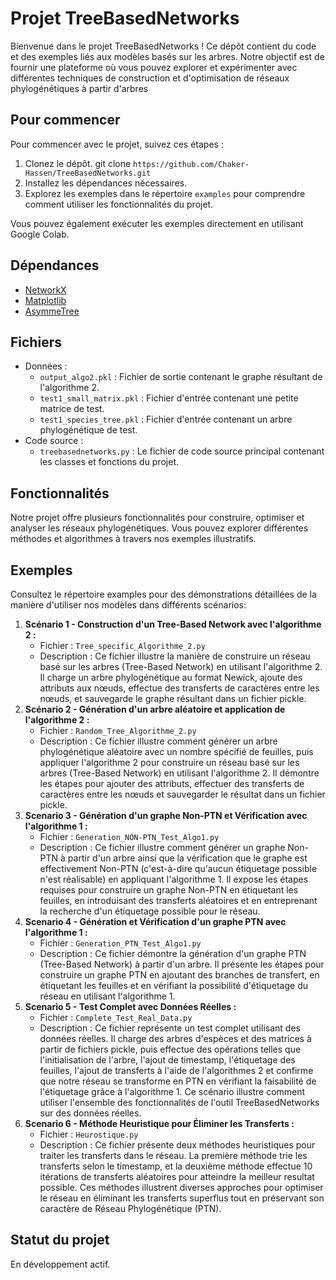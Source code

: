 # Projet TreeBasedNetworks

Bienvenue dans le projet TreeBasedNetworks ! Ce dépôt contient du code et des exemples liés aux modèles basés sur les arbres. Notre objectif est de fournir une plateforme où vous pouvez explorer et expérimenter avec différentes techniques de construction et d'optimisation de réseaux phylogénétiques à partir d'arbres

## Pour commencer

Pour commencer avec le projet, suivez ces étapes :
1. Clonez le dépôt. git clone `https://github.com/Chaker-Hassen/TreeBasedNetworks.git`
2. Installez les dépendances nécessaires.
3. Explorez les exemples dans le répertoire `examples` pour comprendre comment utiliser les fonctionnalités du projet.

Vous pouvez également exécuter les exemples directement en utilisant Google Colab.

## Dépendances
* [NetworkX](https://networkx.github.io/)
* [Matplotlib](https://matplotlib.org/)
* [AsymmeTree](https://github.com/david-schaller/AsymmeTree)
  
## Fichiers
* Données :
  * `output_algo2.pkl` : Fichier de sortie contenant le graphe résultant de l'algorithme 2.
  * `test1_small_matrix.pkl` : Fichier d'entrée contenant une petite matrice de test.
  * `test1_species_tree.pkl` : Fichier d'entrée contenant un arbre phylogénétique de test.
* Code source :
  * `treebasednetworks.py` : Le fichier de code source principal contenant les classes et fonctions du projet.

## Fonctionnalités
Notre projet offre plusieurs fonctionnalités pour construire, optimiser et analyser les réseaux phylogénétiques. Vous pouvez explorer différentes méthodes et algorithmes à travers nos exemples illustratifs.

## Exemples
Consultez le répertoire examples pour des démonstrations détaillées de la manière d'utiliser nos modèles dans différents scénarios:
1. **Scénario 1 - Construction d'un Tree-Based Network avec l'algorithme 2 :**
   - Fichier : `Tree_specific_Algorithme_2.py`
   - Description : Ce fichier illustre la manière de construire un réseau basé sur les arbres (Tree-Based Network) en utilisant l'algorithme 2. Il charge un arbre phylogénétique au format Newick, ajoute des attributs aux nœuds, effectue des transferts de caractères entre les nœuds, et sauvegarde le graphe résultant dans un fichier pickle.
2. **Scénario 2 - Génération d'un arbre aléatoire et application de l'algorithme 2 :**
   - Fichier : `Random_Tree_Algorithme_2.py`
   - Description : Ce fichier illustre comment générer un arbre phylogénétique aléatoire avec un nombre spécifié de feuilles, puis appliquer l'algorithme 2 pour construire un réseau basé sur les arbres (Tree-Based Network) en utilisant l'algorithme 2. Il démontre les étapes pour ajouter des attributs, effectuer des transferts de caractères entre les nœuds et sauvegarder le résultat dans un fichier pickle.
3. **Scenario 3 - Génération d'un graphe Non-PTN et Vérification avec l'algorithme 1 :**
   - Fichier : `Generation_NON-PTN_Test_Algo1.py`
   - Description : Ce fichier illustre comment générer un graphe Non-PTN à partir d'un arbre ainsi que la vérification que le graphe est effectivement Non-PTN (c'est-à-dire qu'aucun étiquetage possible n'est réalisable) en appliquant l'algorithme 1. Il expose les étapes requises pour construire un graphe Non-PTN en étiquetant les feuilles, en introduisant des transferts aléatoires et en entreprenant la recherche d'un étiquetage possible pour le réseau.
4. **Scenario 4 - Génération et Vérification d'un graphe PTN avec l'algorithme 1 :**
   - Fichier : `Generation_PTN_Test_Algo1.py`
   - Description : Ce fichier démontre la génération d'un graphe PTN (Tree-Based Network) à partir d'un arbre. Il présente les étapes pour construire un graphe PTN en ajoutant des branches de transfert, en étiquetant les feuilles et en vérifiant la possibilité d'étiquetage du réseau en utilisant l'algorithme 1.
5. **Scenario 5 - Test Complet avec Données Réelles :**
   - Fichier : `Complete_Test_Real_Data.py`
   - Description : Ce fichier représente un test complet utilisant des données réelles. Il charge des arbres d'espèces et des matrices à partir de fichiers pickle, puis effectue des opérations telles que l'initialisation de l'arbre, l'ajout de timestamp, l'étiquetage des feuilles, l'ajout de transferts à l'aide de l'algorithmes 2 et confirme que notre réseau se transforme en PTN en vérifiant la faisabilité de l'étiquetage grâce à l'algorithme 1. Ce scénario illustre comment utiliser l'ensemble des fonctionnalités de l'outil TreeBasedNetworks sur des données réelles.
6. **Scenario 6 - Méthode Heuristique pour Éliminer les Transferts :**
   - Fichier : `Heurostique.py`
   - Description : Ce fichier présente deux méthodes heuristiques pour traiter les transferts dans le réseau. La première méthode trie les transferts selon le timestamp, et la deuxième méthode effectue 10 itérations de transferts aléatoires pour atteindre la meilleur resultat possible. Ces méthodes illustrent diverses approches pour optimiser le réseau en éliminant les transferts superflus tout en préservant son caractère de Réseau Phylogénétique (PTN).

## Statut du projet
En développement actif.
